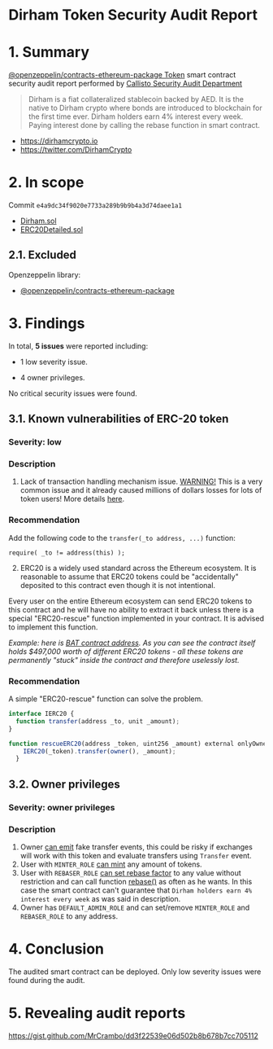 # Dirham Token Security Audit Report

# 1. Summary

[@openzeppelin/contracts-ethereum-package Token](https://github.com/DirhamCrypto/DirhamToken) smart contract security audit report performed by [Callisto Security Audit Department](https://github.com/EthereumCommonwealth/Auditing)

>
> Dirham is a fiat collateralized stablecoin backed by AED.
> It is the native to Dirham crypto where bonds are introduced to blockchain for the first time ever. Dirham holders earn 4% interest every week. Paying interest done by calling the rebase function in smart contract.

- https://dirhamcrypto.io
- https://twitter.com/DirhamCrypto

# 2. In scope

Commit `e4a9dc34f9020e7733a289b9b9b4a3d74daee1a1`

- [Dirham.sol](https://github.com/DirhamCrypto/DirhamToken/blob/e4a9dc34f9020e7733a289b9b9b4a3d74daee1a1/contracts/Dirham.sol)
- [ERC20Detailed.sol](https://github.com/DirhamCrypto/DirhamToken/blob/e4a9dc34f9020e7733a289b9b9b4a3d74daee1a1/contracts/ERC20Detailed.sol)

## 2.1. Excluded
Openzeppelin library:
- [@openzeppelin/contracts-ethereum-package](https://github.com/DirhamCrypto/DirhamToken/tree/e4a9dc34f9020e7733a289b9b9b4a3d74daee1a1/contracts/%40openzeppelin/contracts-ethereum-package)

# 3. Findings

In total, **5 issues** were reported including:

- 1 low severity issue.

- 4 owner privileges.

No critical security issues were found.

## 3.1. Known vulnerabilities of ERC-20 token

### Severity: low

### Description

1. Lack of transaction handling mechanism issue. [WARNING!](https://gist.github.com/Dexaran/ddb3e89fe64bf2e06ed15fbd5679bd20)  This is a very common issue and it already caused millions of dollars losses for lots of token users! More details [here](https://docs.google.com/document/d/1Feh5sP6oQL1-1NHi-X1dbgT3ch2WdhbXRevDN681Jv4/edit).

### Recommendation

Add the following code to the `transfer(_to address, ...)` function:

```
require( _to != address(this) );

```
2. ERC20 is a widely used standard across the Ethereum ecosystem. It is reasonable to assume that ERC20 tokens could be "accidentally" deposited to this contract even though it is not intentional.

Every user on the entire Ethereum ecosystem can send ERC20 tokens to this contract and he will have no ability to extract it back unless there is a special "ERC20-rescue" function implemented in your contract. It is advised to implement this function.

*Example: here is [BAT contract address](https://etherscan.io/address/0x0d8775f648430679a709e98d2b0cb6250d2887ef). As you can see the contract itself holds $497,000 worth of different ERC20 tokens - all these tokens are permanently "stuck" inside the contract and therefore uselessly lost.*

### Recommendation

A simple "ERC20-rescue" function can solve the problem.

```js
interface IERC20 {
  function transfer(address _to, unit _amount);
}

function rescueERC20(address _token, uint256 _amount) external onlyOwner {
    IERC20(_token).transfer(owner(), _amount);
  }
```

## 3.2. Owner privileges

### Severity: owner privileges

### Description
1. Owner [can emit](https://github.com/DirhamCrypto/DirhamToken/blob/e4a9dc34f9020e7733a289b9b9b4a3d74daee1a1/contracts/Dirham.sol#L143) fake transfer events, this could be risky if exchanges will work with this token and evaluate transfers using `Transfer` event. 
2. User with `MINTER_ROLE` [can mint](https://github.com/DirhamCrypto/DirhamToken/blob/e4a9dc34f9020e7733a289b9b9b4a3d74daee1a1/contracts/Dirham.sol#L44) any amount of tokens.
3. User with `REBASER_ROLE` [can set rebase factor](https://github.com/DirhamCrypto/DirhamToken/blob/e4a9dc34f9020e7733a289b9b9b4a3d74daee1a1/contracts/Dirham.sol#L72-L75) to any value without restriction and can call function [rebase()](https://github.com/DirhamCrypto/DirhamToken/blob/e4a9dc34f9020e7733a289b9b9b4a3d74daee1a1/contracts/Dirham.sol#L65-L70) as often as he wants. In this case the smart contract can't guarantee that `Dirham holders earn 4% interest every week` as was said in description.
4. Owner has `DEFAULT_ADMIN_ROLE` and can set/remove `MINTER_ROLE` and `REBASER_ROLE` to any address.


# 4. Conclusion

The audited smart contract can be deployed. Only low severity issues were found during the audit. 

# 5. Revealing audit reports

https://gist.github.com/MrCrambo/dd3f22539e06d502b8b678b7cc705112
